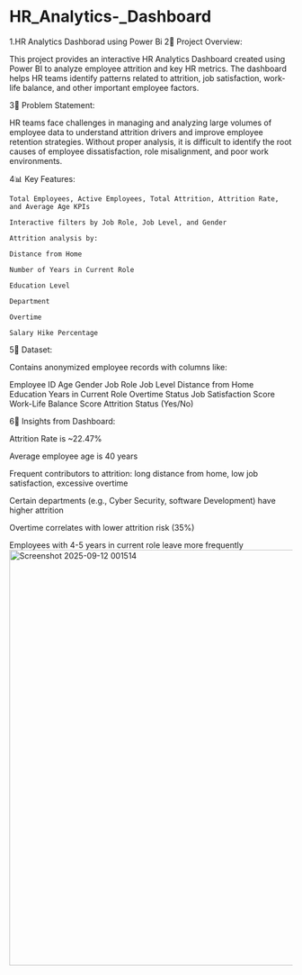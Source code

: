 # HR_Analytics-_Dashboard
1.HR Analytics Dashborad using Power Bi
2📖 Project Overview:

This project provides an interactive HR Analytics Dashboard created using Power BI to analyze employee attrition and key HR metrics. The dashboard helps HR teams identify patterns related to attrition, job satisfaction, work-life balance, and other important employee factors.

3🎯 Problem Statement:

HR teams face challenges in managing and analyzing large volumes of employee data to understand attrition drivers and improve employee retention strategies. Without proper analysis, it is difficult to identify the root causes of employee dissatisfaction, role misalignment, and poor work environments.

4📊 Key Features:

    Total Employees, Active Employees, Total Attrition, Attrition Rate, and Average Age KPIs
    
    Interactive filters by Job Role, Job Level, and Gender
    
    Attrition analysis by:
    
    Distance from Home
    
    Number of Years in Current Role
    
    Education Level
    
    Department
    
    Overtime
    
    Salary Hike Percentage

5📂 Dataset:

Contains anonymized employee records with columns like:

  Employee ID
  Age
  Gender
  Job Role
  Job Level
  Distance from Home
  Education
  Years in Current Role
  Overtime Status
  Job Satisfaction Score
  Work-Life Balance Score
  Attrition Status (Yes/No)

6🚀 Insights from Dashboard:

  Attrition Rate is ~22.47%
  
  Average employee age is 40 years
  
  Frequent contributors to attrition: long distance from home, low job satisfaction, excessive overtime
  
  Certain departments (e.g., Cyber Security, software Development) have higher attrition
  
  Overtime  correlates with lower attrition risk (35%)
  
  Employees with 4-5 years in current role leave more frequently
  <img width="1309" height="738" alt="Screenshot 2025-09-12 001514" src="https://github.com/user-attachments/assets/3670161e-3b3c-46d0-affa-602ef68c4b61" />


